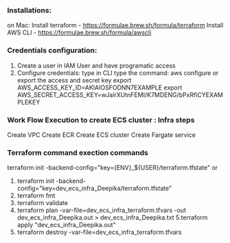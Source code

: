 ### Installations:
on Mac:
Install terraform - https://formulae.brew.sh/formula/terraform
Install AWS CLI - https://formulae.brew.sh/formula/awscli

### Credentials configuration:
1. Create a user in IAM User and have programatic access
2. Configure credentials: type 
in CLI type the command: aws configure
or export the access and secret key 
    export AWS_ACCESS_KEY_ID=AKIAIOSFODNN7EXAMPLE
    export AWS_SECRET_ACCESS_KEY=wJalrXUtnFEMI/K7MDENG/bPxRfiCYEXAMPLEKEY

### Work Flow Execution to create ECS cluster : Infra steps 
Create VPC
Create ECR
Create ECS cluster
Create Fargate service 


### Terraform command exection commands

terraform init -backend-config="key={ENV}_${USER}/terraform.tfstate" or
1. terraform init -backend-config="key=dev_ecs_infra_Deepika/terraform.tfstate" 
2. terraform fmt
3. terraform validate
4. terraform plan -var-file=dev_ecs_infra_terraform.tfvars -out dev_ecs_infra_Deepika.out > dev_ecs_infra_Deepika.txt
5.terraform apply "dev_ecs_infra_Deepika.out"
6. terraform destroy -var-file=dev_ecs_infra_terraform.tfvars


